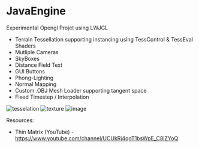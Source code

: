 # JavaEngine
Experimental Opengl Projet using LWJGL
* Terrain Tessellation supporting instancing using TessControl & TessEval Shaders
* Mutliple Cameras
* SkyBoxes
* Distance Field Text
* GUI Buttons
* Phong-Lighting
* Normal Mapping
* Custom .OBJ Mesh Loader supporting tangent space
* Fixed Timestep / Interpolation

![tesselation](https://user-images.githubusercontent.com/48923561/95020052-71a78b80-062e-11eb-9dc7-087441cf4fc7.png)
![texture](https://user-images.githubusercontent.com/48923561/95020074-88e67900-062e-11eb-87d5-1e4bcd19c505.png)
![image](https://user-images.githubusercontent.com/48923561/95020466-f4c9e100-0630-11eb-8c1c-60932c932d3f.png)

Resources:
* Thin Matrix (YouTube) - https://www.youtube.com/channel/UCUkRj4qoT1bsWpE_C8lZYoQ
